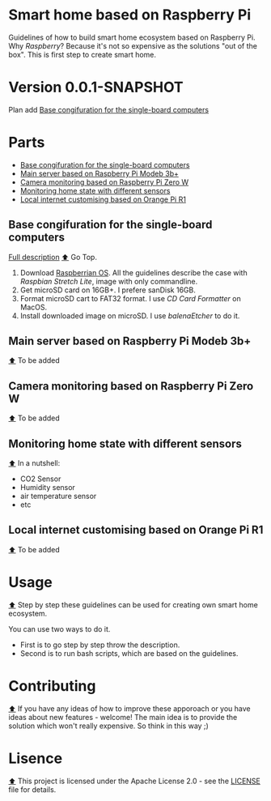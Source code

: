 # Smart home based on Raspberry Pi
Guidelines of how to build smart home ecosystem based on Raspberry Pi. Why *Raspberry*? Because it's not so expensive as the solutions "out of the box".
This is first step to create smart home.

# Version 0.0.1-SNAPSHOT
Plan add [Base congifuration for the single-board computers](#base-congifuration-for-the-single-board-computers) 

# Parts
* [Base congifuration for the single-board computers](#base-congifuration-for-the-single-board-computers)
* [Main server based on Raspberry Pi Modeb 3b+](#main-server-based-on-raspberry-pi-modeb-3b)
* [Camera monitoring based on Raspberry Pi Zero W](#camera-monitoring-based-on-raspberry-pi-zero-w)
* [Monitoring home state with different sensors](#monitoring-home-state-with-different-sensors)
* [Local internet customising based on Orange Pi R1](#local-internet-customising-based-on-orange-pi-r1)

## Base congifuration for the single-board computers
[Full description](BASE_CONFIGURATION.md) [:arrow_up:](#) Go Top.
  1. Download [Raspberrian OS](https://www.raspberrypi.org/downloads/raspbian/). All the guidelines describe the case with *Raspbian Stretch Lite*, image with only commandline.
  2. Get microSD card on 16GB+. I prefere sanDisk 16GB.
  3. Format microSD cart to FAT32 format. I use *CD Card Formatter* on MacOS.
  4. Install downloaded image on microSD. I use *balenaEtcher* to do it.

## Main server based on Raspberry Pi Modeb 3b+
[:arrow_up:](#) To be added 

## Camera monitoring based on Raspberry Pi Zero W
[:arrow_up:](#) To be added

## Monitoring home state with different sensors
[:arrow_up:](#)
In a nutshell:
* CO2 Sensor
* Humidity sensor
* air temperature sensor
* etc

## Local internet customising based on Orange Pi R1
[:arrow_up:](#) To be added

# Usage
[:arrow_up:](#)
Step by step these guidelines can be used for creating own smart home ecosystem.

You can use two ways to do it. 
* First is to go step by step throw the description.
* Second is to run bash scripts, which are based on the guidelines.

# Contributing
[:arrow_up:](#)
If you have any ideas of how to improve these apporoach or you have ideas about new features - welcome!
The main idea is to provide the solution which won't really expensive. So think in this way ;)

# Lisence
[:arrow_up:](#)
This project is licensed under the Apache License 2.0 - see the [LICENSE](LICENSE.md) file for details.


